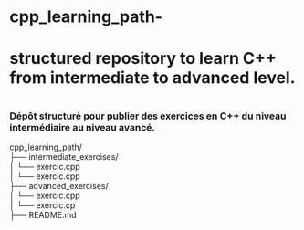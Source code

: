# cpp_learning_path-
<h1> structured repository to learn C++ from intermediate to advanced level.<h1>
<h3>Dépôt structuré pour publier des exercices en C++ du niveau intermédiaire au niveau avancé.</h3>

cpp_learning_path/ <br>
├── intermediate_exercises/<br>
│   └── exercic.cpp<br>
│   └── exercic.cpp<br>
├── advanced_exercises/<br>
│   └── exercic.cpp<br>
│   └── exercic.cp<br>
├── README.md<br>

